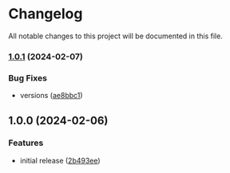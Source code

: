 # Changelog

All notable changes to this project will be documented in this file.

### [1.0.1](https://github.com/finisterra-io/terraform-aws-acm/compare/v1.0.0...v1.0.1) (2024-02-07)


### Bug Fixes

* versions ([ae8bbc1](https://github.com/finisterra-io/terraform-aws-acm/commit/ae8bbc16633504c4f8589868bffc6d40531b7f47))

## 1.0.0 (2024-02-06)


### Features

* initial release ([2b493ee](https://github.com/finisterra-io/terraform-aws-acm/commit/2b493eeaf1e4eeb71d1c6fee9b170da9176a11f6))
